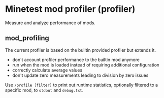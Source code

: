 # Minetest mod profiler (profiler)
Measure and analyze performance of mods.

## mod_profiling
The current profiler is based on the builtin provided profiler but extends it.

* don't account profiler performance to the builtin mod anymore
* run when the mod is loaded instead of requiring additional configuration
* correctly calculate average values
* don't update zero measurements leading to division by zero issues

Use `/profile [filter]` to print out runtime statistics, optionally filtered to a specific mod, to `stdout` and `debug.txt`.
